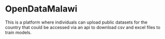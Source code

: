 # OpenDataMalawi
This is a platform where individuals can upload public datasets for the country that could be accessed via an api to download csv and excel files to train models. 
